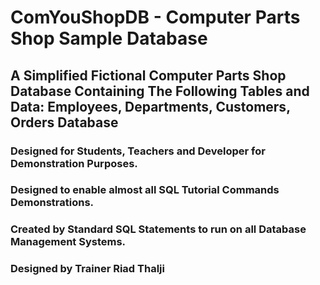 # ComYouShopDB - Computer Parts Shop Sample Database
## A Simplified Fictional Computer Parts Shop Database Containing The Following Tables and Data: Employees, Departments, Customers, Orders Database
### Designed for Students, Teachers and Developer for Demonstration Purposes.
### Designed to enable almost all SQL Tutorial Commands Demonstrations.
### Created by Standard SQL Statements to run on all Database Management Systems.
### Designed by Trainer Riad Thalji
